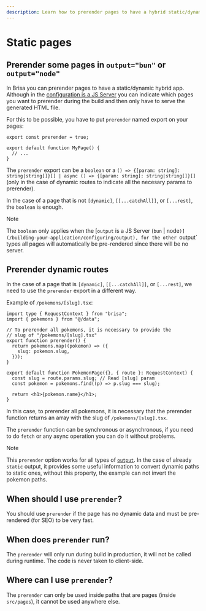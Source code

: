 ```yaml
---
description: Learn how to prerender pages to have a hybrid static/dynamic app
---
```


# Static pages

## Prerender some pages in `output="bun"` or `output="node"`

In Brisa you can prerender pages to have a static/dynamic hybrid app. Although in the [configuration is a JS Server](/building-your-application/configuring/output) you can indicate which pages you want to prerender during the build and then only have to serve the generated HTML file.

For this to be possible, you have to put `prerender` named export on your pages:

```tsx
export const prerender = true;

export default function MyPage() {
  // ...
}
```

The `prerender` export can be a `boolean` or a `() => {[param: string]: string|string[]}[] | async () => {[param: string]: string|string[]}[]` (only in the case of dynamic routes to indicate all the necesary params to prerender).

In the case of a page that is not `[dynamic]`, `[[...catchAll]]`, or `[...rest]`, the `boolean` is enough.

> [!NOTE]
>
> The `boolean` only applies when the [`output` is a JS Server (`bun` | node`)](/building-your-application/configuring/output), for the other `output` types all pages will automatically be pre-rendered since there will be no server.

## Prerender dynamic routes

In the case of a page that is `[dynamic]`, `[[...catchAll]]`, or `[...rest]`, we need to use the `prerender` export in a different way.

Example of `/pokemons/[slug].tsx`:

```tsx
import type { RequestContext } from "brisa";
import { pokemons } from "@/data";

// To prerender all pokemons, it is necessary to provide the
// slug of "/pokemons/[slug].tsx"
export function prerender() {
  return pokemons.map((pokemon) => ({
    slug: pokemon.slug,
  }));
}

export default function PokemonPage({}, { route }: RequestContext) {
  const slug = route.params.slug; // Read [slug] param
  const pokemon = pokemons.find((p) => p.slug === slug);

  return <h1>{pokemon.name}</h1>;
}
```

In this case, to prerender all pokemons, it is necessary that the prerender function returns an array with the slug of `/pokemons/[slug].tsx`.

The `prerender` function can be synchronous or asynchronous, if you need to do `fetch` or any async operation you can do it without problems.

> [!NOTE]
>
> This `prerender` option works for all types of [`output`](/building-your-application/configuring/output). In the case of already `static` output, it provides some useful information to convert dynamic paths to static ones, without this property, the example can not invert the pokemon paths.

## When should I use `prerender`?

You should use `prerender` if the page has no dynamic data and must be pre-rendered (for SEO) to be very fast.

## When does `prerender` run?

The `prerender` will only run during build in production, it will not be called during runtime. The code is never taken to client-side.

## Where can I use `prerender`?

The `prerender` can only be used inside paths that are pages (inside `src/pages`), it cannot be used anywhere else.

